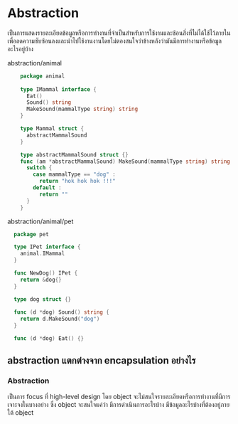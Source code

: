 # Abstraction

เป็นการแสดงรายละเอียดข้อมูลหรือการทำงานที่จำเป็นสำหรับการใช้งานและซ้อนสิ่งที่ไม่ได้ใช้ไว้ภายในเพื่อลดความซับซ้อนลงและนำไปใช้งานงานโดยไม่ตองสนใจว่าข้างหลังว่ามันมีการทำงานหรือข้อมูลอะไรอยู่บ้าง 

abstraction/animal

```go
    package animal 
    
    type IMammal interface {
      Eat() 
      Sound() string
      MakeSound(mammalType string) string
    }

    type Mammal struct {
      abstractMammalSound
    }

    type abstractMammalSound struct {}
    func (am *abstractMammalSound) MakeSound(mammalType string) string {
      switch {
        case mammalType == "dog" :
          return "hok hok hok !!!"
        default :
          return ""
      }
    }

```

abstraction/animal/pet

```go 
  package pet

  type IPet interface {
    animal.IMammal
  }

  func NewDog() IPet {
    return &dog{}
  }

  type dog struct {}
  
  func (d *dog) Sound() string {
    return d.MakeSound("dog")
  }

  func (d *dog) Eat() {}
```


## abstraction แตกต่างจาก encapsulation อย่างไร

### Abstraction 
  เป็นการ focus ที่ high-level design โดย object จะไม่สนใจรายละเอียดหรือการทำงานที่มีการเจาะจงในบางอย่าง ซึ่ง object จะสนใจแค่ว่า มีการดำเนินการอะไรบ้าง มีข้อมูลอะไรบ้างที่ต้องอยู่ภายใต้ object